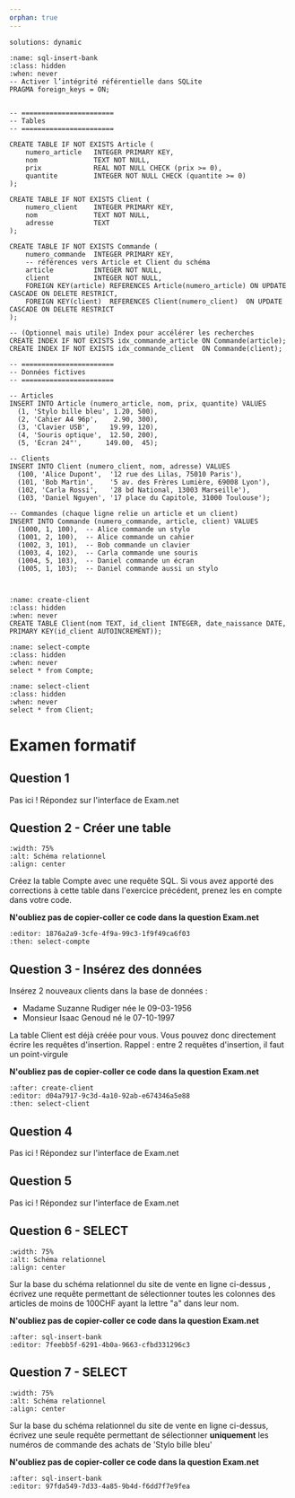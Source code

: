 ```yaml
---
orphan: true
---
```


<!-- Copyright 2025 Maxime Jan <maxime.jan@edufr.ch> -->
<!-- SPDX-License-Identifier: CC-BY-NC-SA-4.0 -->

```{metadata}
solutions: dynamic
```
```{exec} sql
:name: sql-insert-bank
:class: hidden
:when: never
-- Activer l’intégrité référentielle dans SQLite
PRAGMA foreign_keys = ON;


-- =======================
-- Tables
-- =======================

CREATE TABLE IF NOT EXISTS Article (
    numero_article   INTEGER PRIMARY KEY,
    nom              TEXT NOT NULL,
    prix             REAL NOT NULL CHECK (prix >= 0),
    quantite         INTEGER NOT NULL CHECK (quantite >= 0)
);

CREATE TABLE IF NOT EXISTS Client (
    numero_client    INTEGER PRIMARY KEY,
    nom              TEXT NOT NULL,
    adresse          TEXT
);

CREATE TABLE IF NOT EXISTS Commande (
    numero_commande  INTEGER PRIMARY KEY,
    -- références vers Article et Client du schéma
    article          INTEGER NOT NULL,
    client           INTEGER NOT NULL,
    FOREIGN KEY(article) REFERENCES Article(numero_article) ON UPDATE CASCADE ON DELETE RESTRICT,
    FOREIGN KEY(client)  REFERENCES Client(numero_client)  ON UPDATE CASCADE ON DELETE RESTRICT
);

-- (Optionnel mais utile) Index pour accélérer les recherches
CREATE INDEX IF NOT EXISTS idx_commande_article ON Commande(article);
CREATE INDEX IF NOT EXISTS idx_commande_client  ON Commande(client);

-- =======================
-- Données fictives
-- =======================

-- Articles
INSERT INTO Article (numero_article, nom, prix, quantite) VALUES
  (1, 'Stylo bille bleu', 1.20, 500),
  (2, 'Cahier A4 96p',    2.90, 300),
  (3, 'Clavier USB',     19.99, 120),
  (4, 'Souris optique',  12.50, 200),
  (5, 'Écran 24"',      149.00,  45);

-- Clients
INSERT INTO Client (numero_client, nom, adresse) VALUES
  (100, 'Alice Dupont',  '12 rue des Lilas, 75010 Paris'),
  (101, 'Bob Martin',    '5 av. des Frères Lumière, 69008 Lyon'),
  (102, 'Carla Rossi',   '28 bd National, 13003 Marseille'),
  (103, 'Daniel Nguyen', '17 place du Capitole, 31000 Toulouse');

-- Commandes (chaque ligne relie un article et un client)
INSERT INTO Commande (numero_commande, article, client) VALUES
  (1000, 1, 100),  -- Alice commande un stylo
  (1001, 2, 100),  -- Alice commande un cahier
  (1002, 3, 101),  -- Bob commande un clavier
  (1003, 4, 102),  -- Carla commande une souris
  (1004, 5, 103),  -- Daniel commande un écran
  (1005, 1, 103);  -- Daniel commande aussi un stylo



```

```{exec} sql
:name: create-client
:class: hidden
:when: never
CREATE TABLE Client(nom TEXT, id_client INTEGER, date_naissance DATE, PRIMARY KEY(id_client AUTOINCREMENT));
```

```{exec} sql
:name: select-compte
:class: hidden
:when: never
select * from Compte;
```


```{exec} sql
:name: select-client
:class: hidden
:when: never
select * from Client;
```

# Examen formatif
## Question 1
Pas ici ! Répondez sur l'interface de Exam.net

## Question 2 -  Créer une table
```{image} images/banque_faux.png
:width: 75%
:alt: Schéma relationnel
:align: center
```
Créez la table Compte avec une requête SQL. Si vous avez apporté des corrections à cette table dans l'exercice précédent, prenez les en compte dans votre code.

**N'oubliez pas de copier-coller ce code dans la question Exam.net**

```{exec} sql
:editor: 1876a2a9-3cfe-4f9a-99c3-1f9f49ca6f03
:then: select-compte

```



## Question 3 - Insérez des données
Insérez 2 nouveaux clients dans la base de données :
 - Madame Suzanne Rudiger née le 09-03-1956
 - Monsieur Isaac Genoud né le 07-10-1997

La table Client est déjà créée pour vous. Vous pouvez donc directement écrire les requêtes d'insertion. Rappel : entre 2 requêtes d'insertion, il faut un point-virgule

**N'oubliez pas de copier-coller ce code dans la question Exam.net**
```{exec} sql
:after: create-client
:editor: d04a7917-9c3d-4a10-92ab-e674346a5e88
:then: select-client

```

## Question 4
Pas ici ! Répondez sur l'interface de Exam.net

## Question 5
Pas ici ! Répondez sur l'interface de Exam.net

## Question 6 - SELECT
```{image} images/vente_en_ligne.png
:width: 75%
:alt: Schéma relationnel
:align: center
```
Sur la base du schéma relationnel du site de vente en ligne ci-dessus , écrivez une requête permettant de sélectionner toutes les colonnes des articles de moins de 100CHF ayant la lettre "a" dans leur nom.

**N'oubliez pas de copier-coller ce code dans la question Exam.net**
```{exec} sql
:after: sql-insert-bank
:editor: 7feebb5f-6291-4b0a-9663-cfbd331296c3

```

## Question 7 - SELECT
```{image} images/vente_en_ligne.png
:width: 75%
:alt: Schéma relationnel
:align: center
```

Sur la base du schéma relationnel du site de vente en ligne ci-dessus, écrivez une seule requête permettant de sélectionner **uniquement** les numéros de commande des achats de 'Stylo bille bleu'

**N'oubliez pas de copier-coller ce code dans la question Exam.net**
```{exec} sql
:after: sql-insert-bank
:editor: 97fda549-7d33-4a85-9b4d-f6dd7f7e9fea

```
